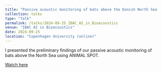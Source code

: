 ```yaml
---
title: "Passive acoustic monitoring of bats above the Danish North Sea using deep learning"
collection: talks
type: "Talk"
permalink: /talks/2024-09-25_IBAC_AI_in_Bioacoustics
venue: "IBAC AI in Bioacoustics"
date: 2024-09-25
location: "Copenhagen University (online)"
---
```


I presented the preliminary findings of our passive acoustic monitoring of bats above the North Sea using ANIMAL SPOT. 


[Watch here](https://youtu.be/pautfB1_Btk)
